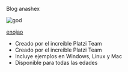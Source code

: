 Blog anashex

![god](https://www.geekmi.news/__export/1622211640747/sites/debate/img/2021/05/28/zenitsu-1.jpg_172596871.jpg)


[enojao](https://img.wattpad.com/4bd554467a81ec1269761e9b262183a4f6491310/68747470733a2f2f73332e616d617a6f6e6177732e636f6d2f776174747061642d6d656469612d736572766963652f53746f7279496d6167652f6c676467583575616e2d666762413d3d2d313130383536383436382e313639373438313562646533366261633531393732303132303737342e6a7067)


* Creado por el increible Platzi Team
* Creado por el increible Platzi Team
* Incluye ejemplos en Windows, Linux y Mac
* Disponible para todas las edades
